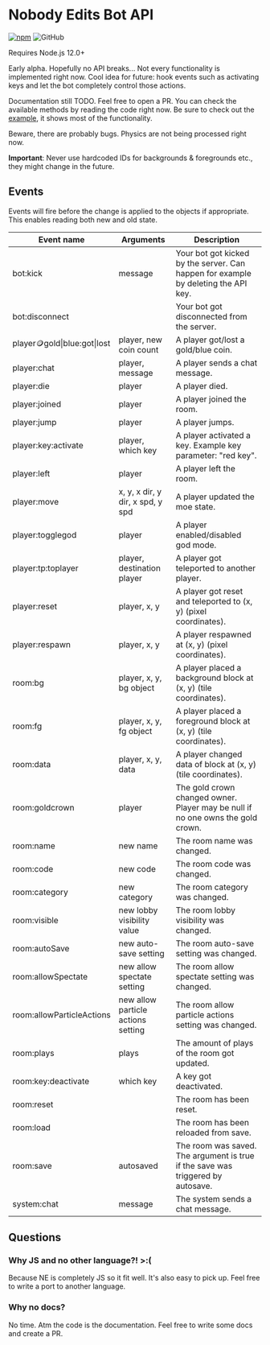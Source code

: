 # Nobody Edits Bot API

[![npm](https://img.shields.io/npm/v/ne-bot-api)](https://www.npmjs.com/package/ne-bot-api)
![GitHub](https://img.shields.io/github/license/nobodyedits/ne-bot-api)

Requires Node.js 12.0+

Early alpha. Hopefully no API breaks...
Not every functionality is implemented right now.
Cool idea for future: hook events such as activating keys and let the bot completely control those actions.

Documentation still TODO. Feel free to open a PR.
You can check the available methods by reading the code right now.
Be sure to check out the [example](https://github.com/nobodyedits/bot-example), it shows most of the functionality.

Beware, there are probably bugs.
Physics are not being processed right now.

**Important**: Never use hardcoded IDs for backgrounds & foregrounds etc., they might change in the future.

## Events

Events will fire before the change is applied to the objects if appropriate.
This enables reading both new and old state.

| Event name                         | Arguments                          | Description                                                                        |
| -----------------                  | ---------------------------------- | ---------------------------------------------------------------------------------- |
| bot:kick                           | message                            | Your bot got kicked by the server. Can happen for example by deleting the API key. |
| bot:disconnect                     |                                    | Your bot got disconnected from the server.                                         |
| player:coin:gold\|blue:got\|lost     | player, new coin count             | A player got/lost a gold/blue coin.                                                |
| player:chat                        | player, message                    | A player sends a chat message.                                                     |
| player:die                         | player                             | A player died.                                                                     |
| player:joined                      | player                             | A player joined the room.                                                          |
| player:jump                        | player                             | A player jumps.                                                                    |
| player:​key:activate                | player, which key                  | A player activated a key. Example key parameter: "red key".                        |
| player:left                        | player                             | A player left the room.                                                            |
| player:move                        | x, y, x dir, y dir, x spd, y spd   | A player updated the moe state.                                                    |
| player:togglegod                   | player                             | A player enabled/disabled god mode.                                                |
| player:tp:toplayer                 | player, destination player         | A player got teleported to another player.                                         |
| player:reset                       | player, x, y                       | A player got reset and teleported to (x, y) (pixel coordinates).                   |
| player:respawn                     | player, x, y                       | A player respawned at (x, y) (pixel coordinates).                                  |
| room:bg                            | player, x, y, bg object            | A player placed a background block at (x, y) (tile coordinates).                   |
| room:fg                            | player, x, y, fg object            | A player placed a foreground block at (x, y) (tile coordinates).                   |
| room:data                          | player, x, y, data                 | A player changed data of block at (x, y) (tile coordinates).                       |
| room:goldcrown                     | player                             | The gold crown changed owner. Player may be null if no one owns the gold crown.    |
| room:name                          | new name                           | The room name was changed.                                                         |
| room:code                          | new code                           | The room code was changed.                                                         |
| room:category                      | new category                       | The room category was changed.                                                     |
| room:visible                       | new lobby visibility value         | The room lobby visibility was changed.                                             |
| room:autoSave                      | new auto-save setting              | The room auto-save setting was changed.                                            |
| room:allowSpectate                 | new allow spectate setting         | The room allow spectate setting was changed.                                       |
| room:allowParticleActions          | new allow particle actions setting | The room allow particle actions setting was changed.                               |
| room:plays                         | plays                              | The amount of plays of the room got updated.                                       |
| room:​key:deactivate                | which key                          | A key got deactivated.                                                             |
| room:reset                         |                                    | The room has been reset.                                                           |
| room:load                          |                                    | The room has been reloaded from save.                                              |
| room:save                          | autosaved                          | The room was saved. The argument is true if the save was triggered by autosave.    |
| system:chat                        | message                            | The system sends a chat message.                                                   |

## Questions

### Why JS and no other language?! >:(

Because NE is completely JS so it fit well. It's also easy to pick up.
Feel free to write a port to another language.

### Why no docs?

No time. Atm the code is the documentation. Feel free to write some docs and create a PR.
